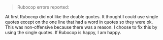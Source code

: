 > Rubocop errors reported:

At first Rubocop did not like the double quotes.  It thought I could use single quotes except on the one line that had a word in quotes so they were ok.  This was non-offensive because there was a reason. I choose to fix this by using the single quotes.  If Rubocop is happy, I am happy.  
